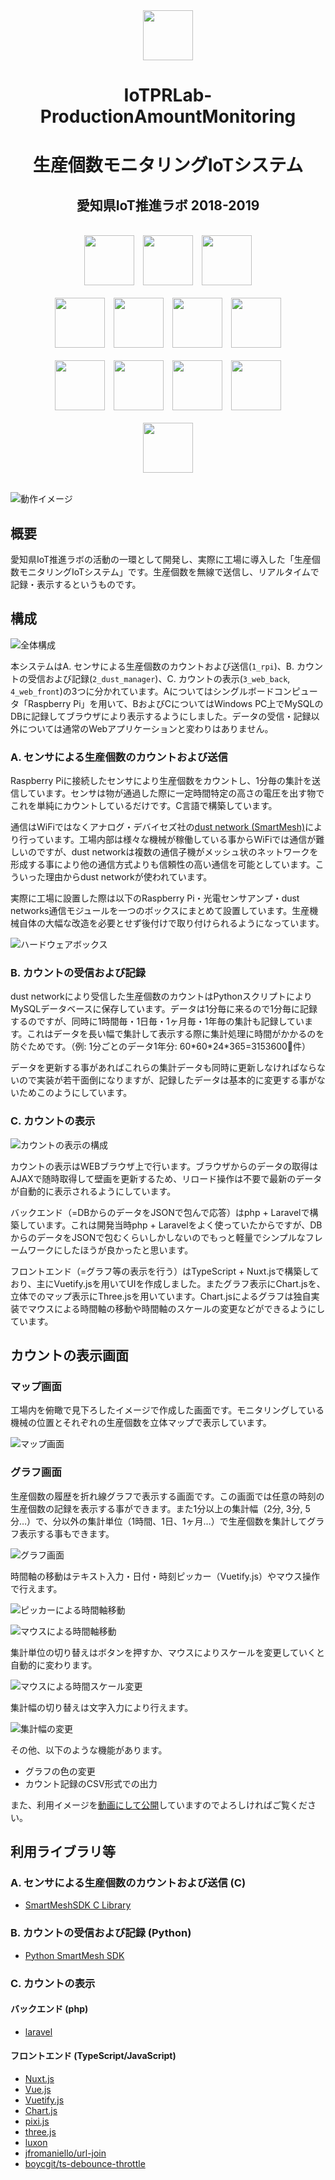 <div align="center" style="vertical-align: center;">
  <img src="https://raw.githubusercontent.com/ritsu2891/IoTPRLab-ProductionAmountMonitoring/master/md-img/icon.png" height="80px" />
  <h1>IoTPRLab-ProductionAmountMonitoring</h1>
  <h1>生産個数モニタリングIoTシステム</h1>
  <h2>愛知県IoT推進ラボ 2018-2019</h2><br>
  <div>
    <img src="https://raw.githubusercontent.com/ritsu2891/IoTPRLab-ProductionAmountMonitoring/master/md-img/raspberry-pi.svg" height="80px" style="margin-right: 10px"/>
    <img src="https://raw.githubusercontent.com/ritsu2891/IoTPRLab-ProductionAmountMonitoring/master/md-img/c-lang.svg" height="80px" style="margin-right: 10px"/>
    <img src="https://raw.githubusercontent.com/ritsu2891/IoTPRLab-ProductionAmountMonitoring/master/md-img/dustnet.jpg" height="80px"/>
  </div><br>
  <div>
    <img src="https://raw.githubusercontent.com/ritsu2891/IoTPRLab-ProductionAmountMonitoring/master/md-img/mysql.svg" height="80px" style="margin-right: 10px"/>
    <img src="https://raw.githubusercontent.com/ritsu2891/IoTPRLab-ProductionAmountMonitoring/master/md-img/Python.svg" height="80px" style="margin-right: 10px"/>
    <img src="https://raw.githubusercontent.com/ritsu2891/IoTPRLab-ProductionAmountMonitoring/master/md-img/php.svg" height="80px" style="margin-right: 10px"/>
    <img src="https://raw.githubusercontent.com/ritsu2891/IoTPRLab-ProductionAmountMonitoring/master/md-img/laravel.svg" height="80px"/>
  </div><br>
  <div>
    <img src="https://raw.githubusercontent.com/ritsu2891/IoTPRLab-ProductionAmountMonitoring/master/md-img/typescript.svg" height="80px" style="margin-right: 10px"/>
    <img src="https://raw.githubusercontent.com/ritsu2891/IoTPRLab-ProductionAmountMonitoring/master/md-img/vue.svg" height="80px" style="margin-right: 10px"/>
    <img src="https://raw.githubusercontent.com/ritsu2891/IoTPRLab-ProductionAmountMonitoring/master/md-img/vuetify.svg" height="80px" style="margin-right: 10px"/>
    <img src="https://raw.githubusercontent.com/ritsu2891/IoTPRLab-ProductionAmountMonitoring/master/md-img/chartjs.svg" height="80px"/>
  </div><br>
  <div>
    <img src="https://raw.githubusercontent.com/ritsu2891/IoTPRLab-ProductionAmountMonitoring/master/md-img/docker.svg" height="80px"/>
  </div>
</div><br>

![動作イメージ](https://raw.githubusercontent.com/ritsu2891/IoTPRLab-ProductionAmountMonitoring/master/md-img/web_1_map.png)

## 概要

愛知県IoT推進ラボの活動の一環として開発し、実際に工場に導入した「生産個数モニタリングIoTシステム」です。生産個数を無線で送信し、リアルタイムで記録・表示するというものです。

## 構成

![全体構成](https://raw.githubusercontent.com/ritsu2891/IoTPRLab-ProductionAmountMonitoring/master/md-img/arch-whole-b.jpg)

本システムはA. センサによる生産個数のカウントおよび送信(`1_rpi`)、B. カウントの受信および記録(`2_dust_manager`)、C. カウントの表示(`3_web_back`, `4_web_front`)の3つに分かれています。Aについてはシングルボードコンピュータ「Raspberry Pi」を用いて、BおよびCについてはWindows PC上でMySQLのDBに記録してブラウザにより表示するようにしました。データの受信・記録以外については通常のWebアプリケーションと変わりはありません。

### A. センサによる生産個数のカウントおよび送信

Raspberry Piに接続したセンサにより生産個数をカウントし、1分毎の集計を送信しています。センサは物が通過した際に一定時間特定の高さの電圧を出す物でこれを単純にカウントしているだけです。C言語で構築しています。

通信はWiFiではなくアナログ・デバイセズ社の[dust network (SmartMesh)](https://www.analog.com/jp/applications/technology/smartmesh-pavilion-home.html)により行っています。工場内部は様々な機械が稼働している事からWiFiでは通信が難しいのですが、dust networkは複数の通信子機がメッシュ状のネットワークを形成する事により他の通信方式よりも信頼性の高い通信を可能としています。こういった理由からdust networkが使われています。

実際に工場に設置した際は以下のRaspberry Pi・光電センサアンプ・dust networks通信モジュールを一つのボックスにまとめて設置しています。生産機械自体の大幅な改造を必要とせず後付けで取り付けられるようになっています。

![ハードウェアボックス](https://raw.githubusercontent.com/ritsu2891/IoTPRLab-ProductionAmountMonitoring/master/md-img/hardware-box.jpeg)


### B. カウントの受信および記録

dust networkにより受信した生産個数のカウントはPythonスクリプトによりMySQLデータベースに保存しています。データは1分毎に来るので1分毎に記録するのですが、同時に1時間毎・1日毎・1ヶ月毎・1年毎の集計も記録しています。これはデータを長い幅で集計して表示する際に集計処理に時間がかかるのを防ぐためです。（例: 1分ごとのデータ1年分: 60\*60\*24\*365=3153600件）

データを更新する事があればこれらの集計データも同時に更新しなければならないので実装が若干面倒になりますが、記録したデータは基本的に変更する事がないためこのようにしています。


### C. カウントの表示

![カウントの表示の構成](https://raw.githubusercontent.com/ritsu2891/IoTPRLab-ProductionAmountMonitoring/master/md-img/arch-display.jpg)

カウントの表示はWEBブラウザ上で行います。ブラウザからのデータの取得はAJAXで随時取得して壁画を更新するため、リロード操作は不要で最新のデータが自動的に表示されるようにしています。

バックエンド（=DBからのデータをJSONで包んで応答）はphp + Laravelで構築しています。これは開発当時php + Laravelをよく使っていたからですが、DBからのデータをJSONで包むくらいしかしないのでもっと軽量でシンプルなフレームワークにしたほうが良かったと思います。

フロントエンド（=グラフ等の表示を行う）はTypeScript + Nuxt.jsで構築しており、主にVuetify.jsを用いてUIを作成しました。またグラフ表示にChart.jsを、立体でのマップ表示にThree.jsを用いています。Chart.jsによるグラフは独自実装でマウスによる時間軸の移動や時間軸のスケールの変更などができるようにしています。

## カウントの表示画面

### マップ画面

工場内を俯瞰で見下ろしたイメージで作成した画面です。モニタリングしている機械の位置とそれぞれの生産個数を立体マップで表示しています。

![マップ画面](https://raw.githubusercontent.com/ritsu2891/IoTPRLab-ProductionAmountMonitoring/master/md-img/web_1_map.png)

### グラフ画面

生産個数の履歴を折れ線グラフで表示する画面です。この画面では任意の時刻の生産個数の記録を表示する事ができます。また1分以上の集計幅（2分, 3分, 5分…）で、分以外の集計単位（1時間、1日、1ヶ月…）で生産個数を集計してグラフ表示する事もできます。

![グラフ画面](https://raw.githubusercontent.com/ritsu2891/IoTPRLab-ProductionAmountMonitoring/master/md-img/web_2_graph.png)

時間軸の移動はテキスト入力・日付・時刻ピッカー（Vuetify.js）やマウス操作で行えます。

![ピッカーによる時間軸移動](https://raw.githubusercontent.com/ritsu2891/IoTPRLab-ProductionAmountMonitoring/master/md-img/web_3_movetime.png)

![マウスによる時間軸移動](https://raw.githubusercontent.com/ritsu2891/IoTPRLab-ProductionAmountMonitoring/master/md-img/web_4_movetime_mouse.gif)

集計単位の切り替えはボタンを押すか、マウスによりスケールを変更していくと自動的に変わります。

![マウスによる時間スケール変更](https://raw.githubusercontent.com/ritsu2891/IoTPRLab-ProductionAmountMonitoring/master/md-img/web_5_changescale.gif)

集計幅の切り替えは文字入力により行えます。

![集計幅の変更](https://raw.githubusercontent.com/ritsu2891/IoTPRLab-ProductionAmountMonitoring/master/md-img/web_6_chunksize.gif)

その他、以下のような機能があります。

- グラフの色の変更
- カウント記録のCSV形式での出力

また、利用イメージを[動画にして公開](https://www.youtube.com/watch?v=WLeKaG5sIhw)していますのでよろしければご覧ください。

## 利用ライブラリ等

### A. センサによる生産個数のカウントおよび送信 (C)

- [SmartMeshSDK C Library](https://github.com/dustcloud/sm_clib)

### B. カウントの受信および記録 (Python)

- [Python SmartMesh SDK](https://github.com/dustcloud/smartmeshsdk)

### C. カウントの表示

#### バックエンド (php)

- [laravel](https://github.com/laravel/laravel)

#### フロントエンド (TypeScript/JavaScript)

- [Nuxt.js](https://github.com/nuxt/nuxt.js)
- [Vue.js](https://github.com/vuejs/vue)
- [Vuetify.js](https://github.com/vuetifyjs/vuetify)
- [Chart.js](https://github.com/chartjs/Chart.js)
- [pixi.js](https://github.com/pixijs/pixi.js)
- [three.js](https://github.com/mrdoob/three.js)
- [luxon](https://github.com/moment/luxon)
- [jfromaniello/url-join](https://github.com/jfromaniello/url-join#readme)
- [boycgit/ts-debounce-throttle](https://github.com/boycgit/ts-debounce-throttle)
